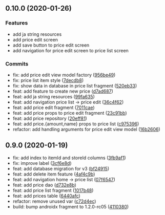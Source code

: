 ## 0.10.0 (2020-01-26)

### Features

* add ja string resources
* add price edit screen
* add save button to price edit screen
* add navigation for price edit screen to price list screen

### Commits

* fix: add price edit view model factory ([956be49](https://github.com/bouzuya/nekurabe-android/commit/956be49))
* fix: price list item style ([7decdb8](https://github.com/bouzuya/nekurabe-android/commit/7decdb8))
* fix: show data in database in price list fragment ([520eb33](https://github.com/bouzuya/nekurabe-android/commit/520eb33))
* feat: add feature to create new price ([d7ad687](https://github.com/bouzuya/nekurabe-android/commit/d7ad687))
* feat: add ja string resources ([99fa635](https://github.com/bouzuya/nekurabe-android/commit/99fa635))
* feat: add navigation price list -> price edit ([36c4f62](https://github.com/bouzuya/nekurabe-android/commit/36c4f62))
* feat: add price edit fragment ([7011cae](https://github.com/bouzuya/nekurabe-android/commit/7011cae))
* feat: add price props to price edit fragment ([23c91bb](https://github.com/bouzuya/nekurabe-android/commit/23c91bb))
* feat: add price repository ([20eff81](https://github.com/bouzuya/nekurabe-android/commit/20eff81))
* feat: add price.{amount,name} props to price list ([c975396](https://github.com/bouzuya/nekurabe-android/commit/c975396))
* refactor: add handling arguments for price edit view model ([16b2606](https://github.com/bouzuya/nekurabe-android/commit/16b2606))



## 0.9.0 (2020-01-19)

* fix: add index to itemId and storeId columns ([3fb9af1](https://github.com/bouzuya/nekurabe-android/commit/3fb9af1))
* fix: improve label ([3cf6e8d](https://github.com/bouzuya/nekurabe-android/commit/3cf6e8d))
* feat: add database migration for v3 ([bf24915](https://github.com/bouzuya/nekurabe-android/commit/bf24915))
* feat: add delete item feature ([4af4c9b](https://github.com/bouzuya/nekurabe-android/commit/4af4c9b))
* feat: add navigation home -> price list ([07f6547](https://github.com/bouzuya/nekurabe-android/commit/07f6547))
* feat: add price dao ([d732e8b](https://github.com/bouzuya/nekurabe-android/commit/d732e8b))
* feat: add price list fragment ([1017b48](https://github.com/bouzuya/nekurabe-android/commit/1017b48))
* feat: add prices table ([6440afc](https://github.com/bouzuya/nekurabe-android/commit/6440afc))
* refactor: remove unused var ([c72d4ec](https://github.com/bouzuya/nekurabe-android/commit/c72d4ec))
* build: bump androidx fragment to 1.2.0-rc05 ([4110380](https://github.com/bouzuya/nekurabe-android/commit/4110380))



